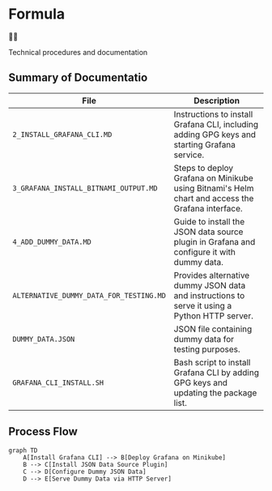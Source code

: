 # Formula

🚀✨

Technical procedures and documentation

## Summary of Documentatio

| File                                   | Description                                                                                     |
|----------------------------------------|-------------------------------------------------------------------------------------------------|
| `2_INSTALL_GRAFANA_CLI.MD`             | Instructions to install Grafana CLI, including adding GPG keys and starting Grafana service.     |
| `3_GRAFANA_INSTALL_BITNAMI_OUTPUT.MD`  | Steps to deploy Grafana on Minikube using Bitnami's Helm chart and access the Grafana interface.  |
| `4_ADD_DUMMY_DATA.MD`                   | Guide to install the JSON data source plugin in Grafana and configure it with dummy data.        |
| `ALTERNATIVE_DUMMY_DATA_FOR_TESTING.MD` | Provides alternative dummy JSON data and instructions to serve it using a Python HTTP server.     |
| `DUMMY_DATA.JSON`                       | JSON file containing dummy data for testing purposes.                                          |
| `GRAFANA_CLI_INSTALL.SH`                | Bash script to install Grafana CLI by adding GPG keys and updating the package list.             |

## Process Flow

```mermaid
graph TD
    A[Install Grafana CLI] --> B[Deploy Grafana on Minikube]
    B --> C[Install JSON Data Source Plugin]
    C --> D[Configure Dummy JSON Data]
    D --> E[Serve Dummy Data via HTTP Server]
```
